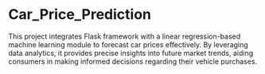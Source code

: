 # Car_Price_Prediction
This project integrates Flask framework with a linear regression-based machine learning module to forecast car prices effectively. By leveraging data analytics, it provides precise insights into future market trends, aiding consumers in making informed decisions regarding their vehicle purchases.
